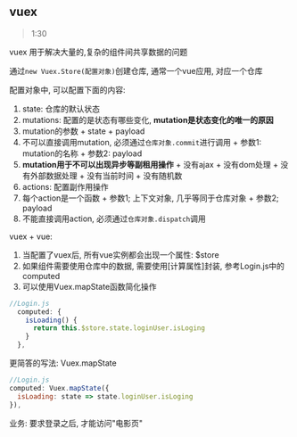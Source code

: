 ## vuex
> 1:30

vuex 用于解决大量的,复杂的组件间共享数据的问题

通过```new Vuex.Store(配置对象)```创建仓库, 通常一个vue应用, 对应一个仓库

配置对象中, 可以配置下面的内容:

1. state: 仓库的默认状态
2. mutations: 配置的是状态有哪些变化, **mutation是状态变化的唯一的原因**
  1. mutation的参数
    + state
    + payload
  2. 不可以直接调用mutation, 必须通过```仓库对象.commit```进行调用
    + 参数1: mutation的名称
    + 参数2: payload
  3. **mutation用于不可以出现异步等副租用操作**
    + 没有ajax
    + 没有dom处理
    + 没有外部数据处理
    + 没有当前时间
    + 没有随机数
3. actions: 配置副作用操作
  1. 每个action是一个函数
    + 参数1; 上下文对象, 几乎等同于仓库对象
    + 参数2; payload
  2. 不能直接调用action, 必须通过```仓库对象.dispatch```调用

vuex + vue:

1. 当配置了vuex后, 所有vue实例都会出现一个属性: $store
2. 如果组件需要使用仓库中的数据, 需要使用[计算属性]封装, 参考Login.js中的computed
3. 可以使用Vuex.mapState函数简化操作

```jsx
//Login.js
  computed: {
    isLoading() {
      return this.$store.state.loginUser.isLoging
    }
  },
```

更简答的写法: Vuex.mapState
```jsx
//Login.js
computed: Vuex.mapState({
  isLoading: state => state.loginUser.isLoging
}),
```

业务: 要求登录之后, 才能访问"电影页"
